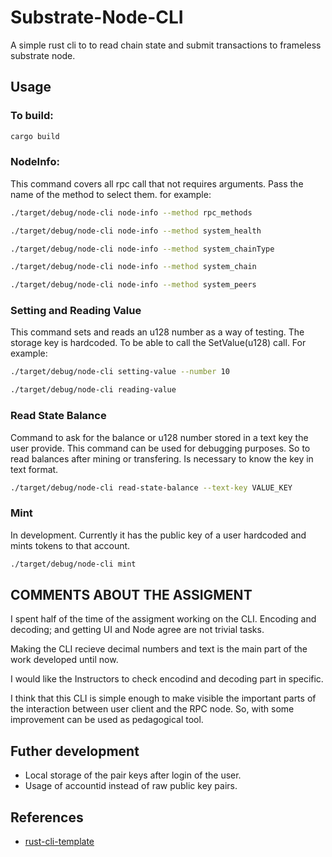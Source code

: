 # Substrate-Node-CLI
A simple rust cli to to read chain state and submit transactions to frameless substrate node.

## Usage

### To build:
```bash
cargo build
```
### NodeInfo:

This command covers all rpc call that not requires arguments. Pass the name of the method to select them. for example:
```bash
./target/debug/node-cli node-info --method rpc_methods

./target/debug/node-cli node-info --method system_health

./target/debug/node-cli node-info --method system_chainType

./target/debug/node-cli node-info --method system_chain

./target/debug/node-cli node-info --method system_peers
```

### Setting and Reading Value

This command sets and reads an u128 number as a way of testing. The storage key is hardcoded. To be able to call the SetValue(u128) call. For example:
```bash
./target/debug/node-cli setting-value --number 10

./target/debug/node-cli reading-value
```

### Read State Balance

Command to ask for the balance or u128 number stored in a text key the user provide. This command can be used for debugging purposes. So to read balances after mining or transfering. Is necessary to know the key in text format.

```bash
./target/debug/node-cli read-state-balance --text-key VALUE_KEY
```

### Mint

In development. Currently it has the public key of a user hardcoded and mints tokens to that account.

```bash
./target/debug/node-cli mint
```

## COMMENTS ABOUT THE ASSIGMENT

I spent half of the time of the assigment working on the CLI. Encoding and decoding; and getting UI and Node agree are not trivial tasks.

Making the CLI recieve decimal numbers and text is the main part of the work developed until now.

I would like the Instructors to check encodind and decoding part in specific.

I think that this CLI is simple enough to make visible the important parts of the interaction between user client and the RPC node. So, with some improvement can be used as pedagogical tool.

## Futher development

- Local storage of the pair keys after login of the user.
- Usage of accountid instead of raw public key pairs.

## References

* [rust-cli-template](https://github.com/noahgift/rust-docker-cli)
